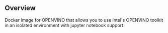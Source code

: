 ## Overview
Docker image for OPENVINO that allows you to use intel's OPENVINO toolkit in an isolated environment with jupyter notebook support.
